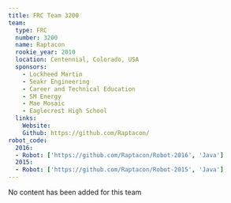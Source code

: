 ```yaml
---
title: FRC Team 3200
team:
  type: FRC
  number: 3200
  name: Raptacon
  rookie_year: 2010
  location: Centennial, Colorado, USA
  sponsors:
    - Lockheed Martin
    - Seakr Engineering
    - Career and Technical Education
    - SM Energy
    - Mae Mosaic
    - Eaglecrest High School
  links:
    Website: 
    Github: https://github.com/Raptacon/
robot_code:
  2016:
  - Robot: ['https://github.com/Raptacon/Robot-2016', 'Java']
  2015:
  - Robot: ['https://github.com/Raptacon/Robot-2015', 'Java']
---
```

No content has been added for this team